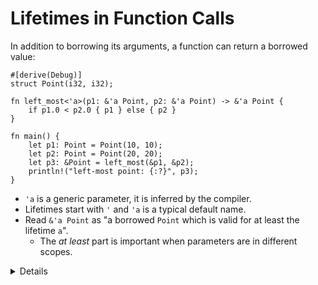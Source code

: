 # Lifetimes in Function Calls

In addition to borrowing its arguments, a function can return a borrowed value:

```rust,editable
#[derive(Debug)]
struct Point(i32, i32);

fn left_most<'a>(p1: &'a Point, p2: &'a Point) -> &'a Point {
    if p1.0 < p2.0 { p1 } else { p2 }
}

fn main() {
    let p1: Point = Point(10, 10);
    let p2: Point = Point(20, 20);
    let p3: &Point = left_most(&p1, &p2);
    println!("left-most point: {:?}", p3);
}
```

* `'a` is a generic parameter, it is inferred by the compiler.
* Lifetimes start with `'` and `'a` is a typical default name.
* Read `&'a Point` as "a borrowed `Point` which is valid for at least the
  lifetime `a`".
  * The _at least_ part is important when parameters are in different scopes.

<details>

In the above example, try the following:

* Move the declaration of `p2` and `p3` into a new scope (`{ ... }`), resulting in the following code:
  ```rust,ignore
  #[derive(Debug)]
  struct Point(i32, i32);

  fn left_most<'a>(p1: &'a Point, p2: &'a Point) -> &'a Point {
      if p1.0 < p2.0 { p1 } else { p2 }
  }

  fn main() {
      let p1: Point = Point(10, 10);
      let p3: &Point;
      {
          let p2: Point = Point(20, 20);
          p3 = left_most(&p1, &p2);
      }
      println!("left-most point: {:?}", p3);
  }
  ```
  Note how this does not compile since `p3` outlives `p2`.

* Reset the workspace and change the function signature to `fn left_most<'a, 'b>(p1: &'a Point, p2: &'a Point) -> &'b Point`. This will not compile because the relationship between the lifetimes `'a` and `'b` is unclear.
* Another way to explain it:
  * Two references to two values are borrowed by a function and the function returns
    another reference.
  * It must have come from one of those two inputs (or from a global variable).
  * Which one is it? The compiler needs to know, so at the call site the returned reference is not used
    for longer than a variable from where the reference came from.

</details>
